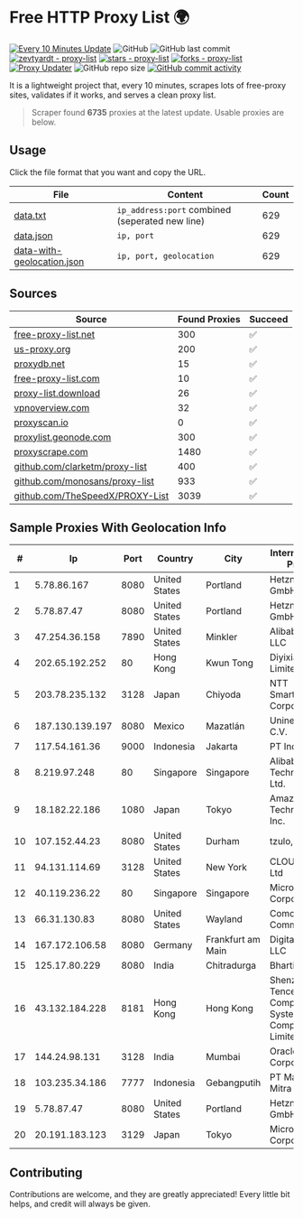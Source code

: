 
# Free HTTP Proxy List 🌍

[![Every 10 Minutes Update](https://github.com/mertguvencli/http-proxy-list/actions/workflows/main.yml/badge.svg?branch=main)](https://github.com/mertguvencli/http-proxy-list/actions/workflows/main.yml)
![GitHub](https://img.shields.io/github/license/mertguvencli/http-proxy-list)
![GitHub last commit](https://img.shields.io/github/last-commit/mertguvencli/http-proxy-list)
[![zevtyardt - proxy-list](https://img.shields.io/static/v1?label=zevtyardt&message=proxy-list&color=blue&logo=github)](https://github.com/zevtyardt/proxy-list "Go to GitHub repo")
[![stars - proxy-list](https://img.shields.io/github/stars/zevtyardt/proxy-list?style=social)](https://github.com/zevtyardt/proxy-list)
[![forks - proxy-list](https://img.shields.io/github/forks/zevtyardt/proxy-list?style=social)](https://github.com/zevtyardt/proxy-list)
[![Proxy Updater](https://github.com/zevtyardt/proxy-list/workflows/Proxy%20Updater/badge.svg)](https://github.com/zevtyardt/proxy-list/actions?query=workflow:"Proxy+Updater")
![GitHub repo size](https://img.shields.io/github/repo-size/zevtyardt/proxy-list)
[![GitHub commit activity](https://img.shields.io/github/commit-activity/m/zevtyardt/proxy-list?logo=commits)](https://github.com/zevtyardt/proxy-list/commits/main)

It is a lightweight project that, every 10 minutes, scrapes lots of free-proxy sites, validates if it works, and serves a clean proxy list.

> Scraper found **6735** proxies at the latest update. Usable proxies are below.

## Usage

Click the file format that you want and copy the URL.

|File|Content|Count|
|----|-------|-----|
|[data.txt](https://raw.githubusercontent.com/mertguvencli/http-proxy-list/main/proxy-list/data.txt)|`ip_address:port` combined (seperated new line)|629|
|[data.json](https://raw.githubusercontent.com/mertguvencli/http-proxy-list/main/proxy-list/data.json)|`ip, port`|629|
|[data-with-geolocation.json](https://raw.githubusercontent.com/mertguvencli/http-proxy-list/main/proxy-list/data-with-geolocation.json)|`ip, port, geolocation`|629|

## Sources

|Source|Found Proxies|Succeed|
|------|-------------|-------|
|[free-proxy-list.net](https://free-proxy-list.net)|300|✅|
|[us-proxy.org](https://www.us-proxy.org)|200|✅|
|[proxydb.net](http://proxydb.net)|15|✅|
|[free-proxy-list.com](https://free-proxy-list.com/?page=&port=&type%5B%5D=http&type%5B%5D=https&up_time=0&search=Search)|10|✅|
|[proxy-list.download](https://www.proxy-list.download/HTTP)|26|✅|
|[vpnoverview.com](https://vpnoverview.com/privacy/anonymous-browsing/free-proxy-servers)|32|✅|
|[proxyscan.io](https://www.proxyscan.io)|0|✅|
|[proxylist.geonode.com](https://proxylist.geonode.com/api/proxy-list?limit=300&page=1&sort_by=lastChecked&sort_type=desc&protocols=http,https)|300|✅|
|[proxyscrape.com](https://api.proxyscrape.com/v2/?request=displayproxies&protocol=http&timeout=10000&country=all&ssl=all&anonymity=all)|1480|✅|
|[github.com/clarketm/proxy-list](https://raw.githubusercontent.com/clarketm/proxy-list/master/proxy-list-raw.txt)|400|✅|
|[github.com/monosans/proxy-list](https://raw.githubusercontent.com/monosans/proxy-list/main/proxies/http.txt)|933|✅|
|[github.com/TheSpeedX/PROXY-List](https://raw.githubusercontent.com/TheSpeedX/PROXY-List/master/http.txt)|3039|✅|


## Sample Proxies With Geolocation Info

|#|Ip|Port|Country|City|Internet Service Provider|
|-|--|----|-------|----|-------------------------|
|1|5.78.86.167|8080|United States|Portland|Hetzner Online GmbH|
|2|5.78.87.47|8080|United States|Portland|Hetzner Online GmbH|
|3|47.254.36.158|7890|United States|Minkler|Alibaba.com LLC|
|4|202.65.192.252|80|Hong Kong|Kwun Tong|Diyixian.com Limited|
|5|203.78.235.132|3128|Japan|Chiyoda|NTT SmartConnect Corporation|
|6|187.130.139.197|8080|Mexico|Mazatlán|Uninet S.A. de C.V.|
|7|117.54.161.36|9000|Indonesia|Jakarta|PT IndoInternet|
|8|8.219.97.248|80|Singapore|Singapore|Alibaba (US) Technology Co., Ltd.|
|9|18.182.22.186|1080|Japan|Tokyo|Amazon Technologies Inc.|
|10|107.152.44.23|8080|United States|Durham|tzulo, inc.|
|11|94.131.114.69|3128|United States|New York|CLOUD LEASE Ltd|
|12|40.119.236.22|80|Singapore|Singapore|Microsoft Corporation|
|13|66.31.130.83|8080|United States|Wayland|Comcast Cable Communications|
|14|167.172.106.58|8080|Germany|Frankfurt am Main|DigitalOcean, LLC|
|15|125.17.80.229|8080|India|Chitradurga|Bharti Airtel|
|16|43.132.184.228|8181|Hong Kong|Hong Kong|Shenzhen Tencent Computer Systems Company Limited|
|17|144.24.98.131|3128|India|Mumbai|Oracle Corporation|
|18|103.235.34.186|7777|Indonesia|Gebangputih|PT Maxindo Mitra Solusi|
|19|5.78.87.47|8080|United States|Portland|Hetzner Online GmbH|
|20|20.191.183.123|3129|Japan|Tokyo|Microsoft Corporation|



## Contributing

Contributions are welcome, and they are greatly appreciated! Every
little bit helps, and credit will always be given.

